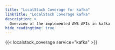 ```yaml
---
title: "LocalStack Coverage for kafka"
linkTitle: "LocalStack Coverage kafka"
description: >
  Overview of the implemented AWS APIs in kafka
hide_readingtime: true
---
```


{{< localstack_coverage service="kafka" >}}

